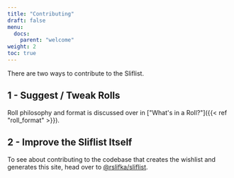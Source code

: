```yaml
---
title: "Contributing"
draft: false
menu:
  docs:
    parent: "welcome"
weight: 2
toc: true
---
```


There are two ways to contribute to the Sliflist.

## 1 - Suggest / Tweak Rolls

Roll philosophy and format is discussed over in ["What's in a Roll?"]({{< ref "roll_format" >}}).

## 2 - Improve the Sliflist Itself

To see about contributing to the codebase that creates the wishlist and generates this site, head over to [@rslifka/sliflist](https://github.com/rslifka/sliflist).
